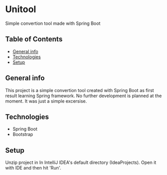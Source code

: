 # Unitool

Simple convertion tool made with Spring Boot

## Table of Contents
* [General info](#general-info)
* [Technologies](#technologies)
* [Setup](#setup)

## General info
This project is a simple convertion tool created with Spring Boot as first result learning Spring framework. No further development 
is planned at the moment. It was just a simple excersise.

## Technologies
* Spring Boot
* Bootstrap

## Setup
Unzip project in In IntelliJ IDEA's default directory (IdeaProjects). Open it with IDE and then hit 'Run'.
